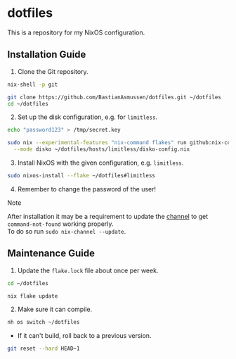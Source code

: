 # dotfiles

This is a repository for my NixOS configuration.

## Installation Guide

1. Clone the Git repository.

```sh
nix-shell -p git

git clone https://github.com/BastianAsmussen/dotfiles.git ~/dotfiles
cd ~/dotfiles
```

2. Set up the disk configuration, e.g. for `limitless`.

```sh
echo "password123" > /tmp/secret.key

sudo nix --experimental-features "nix-command flakes" run github:nix-community/disko -- \
  --mode disko ~/dotfiles/hosts/limitless/disko-config.nix
```

3. Install NixOS with the given configuration, e.g. `limitless`.

```sh
sudo nixos-install --flake ~/dotfiles#limitless
```

4. Remember to change the password of the user!

> [!NOTE]
> After installation it may be a requirement to update the [channel](https://nixos.wiki/wiki/Nix_channels) to get `command-not-found` working properly.  
> To do so run `sudo nix-channel --update`.

## Maintenance Guide

1. Update the `flake.lock` file about once per week.

```sh
cd ~/dotfiles

nix flake update
```

2. Make sure it can compile.

```sh
nh os switch ~/dotfiles
```

- If it can't build, roll back to a previous version.

```sh
git reset --hard HEAD~1
```


